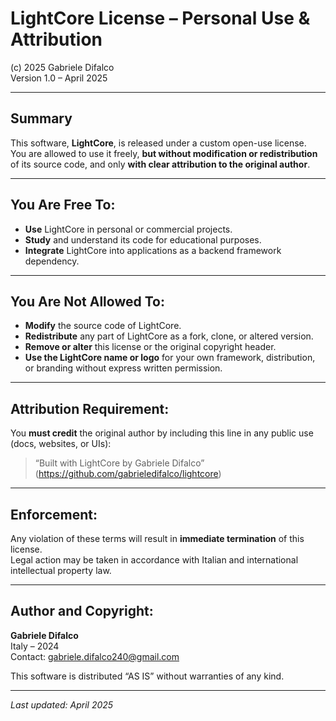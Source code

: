 # LightCore License – Personal Use & Attribution
(c) 2025 Gabriele Difalco  
Version 1.0 – April 2025

---

## Summary

This software, **LightCore**, is released under a custom open-use license.  
You are allowed to use it freely, **but without modification or redistribution** of its source code, and only **with clear attribution to the original author**.

---

## You Are Free To:

- **Use** LightCore in personal or commercial projects.
- **Study** and understand its code for educational purposes.
- **Integrate** LightCore into applications as a backend framework dependency.

---

## You Are Not Allowed To:

- **Modify** the source code of LightCore.
- **Redistribute** any part of LightCore as a fork, clone, or altered version.
- **Remove or alter** this license or the original copyright header.
- **Use the LightCore name or logo** for your own framework, distribution, or branding without express written permission.

---

## Attribution Requirement:

You **must credit** the original author by including this line in any public use (docs, websites, or UIs):

> “Built with LightCore by Gabriele Difalco”  
> (https://github.com/gabrieledifalco/lightcore)

---

## Enforcement:

Any violation of these terms will result in **immediate termination** of this license.  
Legal action may be taken in accordance with Italian and international intellectual property law.

---

## Author and Copyright:

**Gabriele Difalco**  
Italy – 2024  
Contact: gabriele.difalco240@gmail.com

This software is distributed “AS IS” without warranties of any kind.

---

_Last updated: April 2025_